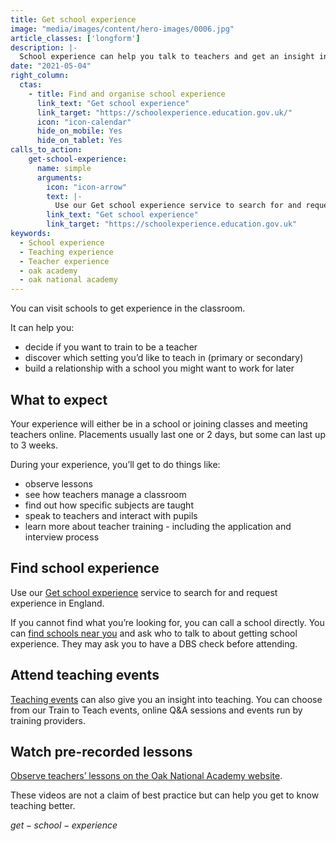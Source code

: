 ```yaml
---
title: Get school experience
image: "media/images/content/hero-images/0006.jpg"
article_classes: ['longform']
description: |-
  School experience can help you talk to teachers and get an insight into day-to-day school life. Here's how to get school experience.
date: "2021-05-04"
right_column:
  ctas:
    - title: Find and organise school experience
      link_text: "Get school experience"
      link_target: "https://schoolexperience.education.gov.uk/"
      icon: "icon-calendar"
      hide_on_mobile: Yes
      hide_on_tablet: Yes
calls_to_action:
    get-school-experience:
      name: simple
      arguments:
        icon: "icon-arrow"
        text: |-
          Use our Get school experience service to search for and request experience in England.
        link_text: "Get school experience"
        link_target: "https://schoolexperience.education.gov.uk"
keywords:
  - School experience
  - Teaching experience
  - Teacher experience
  - oak academy
  - oak national academy
---
```


You can visit schools to get experience in the classroom.

It can help you: 

* decide if you want to train to be a teacher
* discover which setting you’d like to teach in (primary or secondary)
* build a relationship with a school you might want to work for later

## What to expect

Your experience will either be in a school or joining classes and meeting teachers online. Placements usually last one or 2 days, but some can last up to 3 weeks.

During your experience, you’ll get to do things like: 

* observe lessons
* see how teachers manage a classroom
* find out how specific subjects are taught
* speak to teachers and interact with pupils
* learn more about teacher training - including the application and interview process

## Find school experience

Use our [Get school experience](https://schoolexperience.education.gov.uk/) service to search for and request experience in England.

If you cannot find what you’re looking for, you can call a school directly. You can [find schools near you](https://get-information-schools.service.gov.uk/) and ask who to talk to about getting school experience. They may ask you to have a DBS check before attending.

<!--- ## Maths or physics teaching internships

You may be eligible for a [maths or physics teaching internship](/teaching-internship-providers) earning £300 a week if you're doing a undergraduate degree in science, technology, engineering or maths. --->

## Attend teaching events

[Teaching events](/events) can also give you an insight into teaching. You can choose from our Train to Teach events, online Q&A sessions and events run by training providers.

## Watch pre-recorded lessons

[Observe teachers’ lessons on the Oak National Academy website](https://teachers.thenational.academy/lessons-for-itt).

These videos are not a claim of best practice but can help you get to know teaching better.

$get-school-experience$
